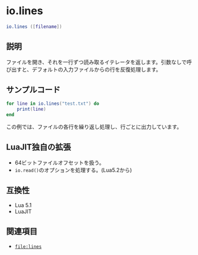 # io.lines

```lua
io.lines ([filename])
```

## 説明

ファイルを開き、それを一行ずつ読み取るイテレータを返します。引数なしで呼び出すと、デフォルトの入力ファイルからの行を反復処理します。

## サンプルコード

```lua
for line in io.lines("test.txt") do
    print(line)
end
```

この例では、ファイルの各行を繰り返し処理し、行ごとに出力しています。

## LuaJIT独自の拡張

- 64ビットファイルオフセットを扱う。
- `io.read()`のオプションを処理する。(Lua5.2から)

## 互換性

- Lua 5.1
- LuaJIT

## 関連項目

- [`file:lines`](file_lines.md)